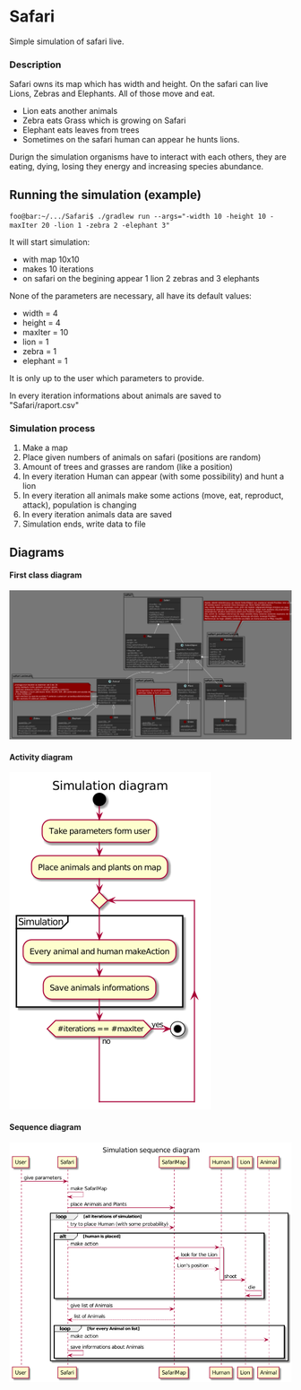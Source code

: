# Safari
Simple simulation of safari live.

### Description 
Safari owns its map which has width and height. On the safari can live Lions, Zebras and Elephants. All of those move and eat.
* Lion eats another animals
* Zebra eats Grass which is growing on Safari
* Elephant eats leaves from trees 
* Sometimes on the safari human can appear he hunts lions.

Durign the simulation organisms have to interact with each others, they are eating, dying, losing they energy and increasing species abundance.

Running the simulation (example)
---
```console
foo@bar:~/.../Safari$ ./gradlew run --args="-width 10 -height 10 -maxIter 20 -lion 1 -zebra 2 -elephant 3"
```
It will start simulation:
* with map 10x10 
* makes 10 iterations
* on safari on the begining appear 1 lion 2 zebras and 3 elephants 

None of the parameters are necessary, all have its default values:
* width = 4
* height = 4
* maxIter = 10
* lion = 1
* zebra = 1
* elephant = 1

It is only up to the user which parameters to provide.

In every iteration informations about animals are saved to "Safari/raport.csv"

### Simulation process
1. Make a map
2. Place given numbers of animals on safari (positions are random)
3. Amount of trees and grasses are random (like a position)
4. In every iteration Human can appear (with some possibility) and hunt a lion
4. In every iteration all animals make some actions (move, eat, reproduct, attack), population is changing
5. In every iteration animals data are saved
6. Simulation ends, write data to file

Diagrams
---
#### First class diagram
![alt text](https://github.com/Karolina606/Safari/blob/master/doc/diagrams/png/classDiagram.png "class diagram")

#### Activity diagram
![alt text](https://github.com/Karolina606/Safari/blob/master/doc/diagrams/png/activityDiagram.png "class diagram")

#### Sequence diagram
![alt text](https://github.com/Karolina606/Safari/blob/master/doc/diagrams/png/sequenceDiagram.png "class diagram")

